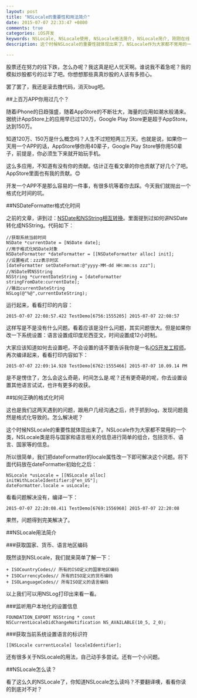 ```yaml
---
layout: post
title: "NSLocale的重要性和用法简介"
date: 2015-07-07 22:33:47 +0800
comments: true
categories: iOS开发
keywords: NSLocale, NSLocale使用, NSLocale用法简介, NSLocale简介, 刚刚在线
description: 这个时候NSLocale的重要性就体现出来了。NSLocale作为大家都不常用的一个类，NSLocale类是将与国家和语言相关的信息进行简单的组合，包括货币、语言、国家等的信息。

---
```


股票还在努力的往下跌，怎么办呢？我这真是杞人忧天啊。谁说我不着急呢？我的模拟炒股都亏的过半了吧。你想想那些真真炒股的人该有多担心。

罢了罢了，我还是滚去撸代码，消灭bug吧。

##上百万APP你用过几个？

随着iPhone的日趋强盛，随着AppStore的不断壮大，海量的应用如潮水般涌来。据统计AppStore上的应用早已过120万，Google Play Store更是超于AppStore，达到150万。

知道120万、150万是什么概念吗？人生不过短短两三万天。也就是说，如果你一天用一个APP的话，AppStore够你用40辈子，Google Play Store够你用50辈子，前提是，你必须生下来就开始玩手机。

这么多应用，不知道有没有你的贡献。估计正在看文章的你也贡献了好几个了吧。AppStore里面也有我的贡献。😊

开发一个APP不是那么容易的一件事，有很多坑等着你去踩。今天我们就抛出一个格式化时间的坑。

##NSDateFormatter格式化时间

之前的文章，讲到过：[NSDate和NSString相互转换](http://www.superqq.com/blog/2015/06/26/nsdatehe-nsstringxiang-hu-zhuan-huan/)。里面提到过如何讲NSDate转化成NSString。代码如下：

	//获取系统当前时间
	NSDate *currentDate = [NSDate date];
	//用于格式化NSDate对象
	NSDateFormatter *dateFormatter = [[NSDateFormatter alloc] init];
	//设置格式：zzz表示时区
	[dateFormatter setDateFormat:@"yyyy-MM-dd HH:mm:ss zzz"];
	//NSDate转NSString
	NSString *currentDateString = [dateFormatter stringFromDate:currentDate];
	//输出currentDateString
	NSLog(@"%@",currentDateString);

运行起来，看看打印的内容：

	2015-07-07 22:08:57.422 TestDemo[6756:1555205] 2015-07-07 22:08:57

这样写是不是没有什么问题。看着应该是没什么问题，其实问题很大。但是如果你改一下系统设置：语言设置成印度尼西亚文，时间设置成12小时制。

大家应该知道如何去设置吧，不会设置的请不要告诉我你是一名[iOS开发工程师](http://www.superqq.com/blog/2015/06/25/ru-he-cheng-wei-%5B%3F%5D-ming-you-xiu-de-ioskai-fa-gong-cheng-shi/)。再次编译起来，看看打印内容如下：

	2015-07-07 22:09:14.928 TestDemo[6762:1555466] 2015-07-07 10.09.14 PM

是不是愣住了，怎么会这么奇葩，时间怎么是.呢？还有更奇葩的呢，你去设置设置其他语言试试，也许有更多的收获。

##如何正确的格式化时间

这也是我们这两天遇到的问题，跟用户几经沟通之后，终于抓到log，发现问题竟然是格式化导致的。怎么解决呢？

这个时候NSLocale的重要性就体现出来了。NSLocale作为大家都不常用的一个类，NSLocale类是将与国家和语言相关的信息进行简单的组合，包括货币、语言、国家等的信息。

所以很简单，我们把dateFormatter的locale属性改一下即可解决这个问题。将下面代码放在dateFormatter初始化之后：

	NSLocale *usLocale = [[NSLocale alloc] initWithLocaleIdentifier:@"en_US"];
    dateFormatter.locale = usLocale;

看看问题解决没有，编译一下：

	2015-07-07 22:20:08.411 TestDemo[6769:1556968] 2015-07-07 22:20:08
	
果然，问题得到完美解决了。

##NSLocale用法简介

###获取国家、货币、语言地区编码

既然谈到NSLocale，我们就来简单了解一下：

	+ ISOCountryCodes// 所有的ISO定义的国家地区编码
	+ ISOCurrencyCodes// 所有的ISO定义的货币编码
	+ ISOLanguageCodes// 所有ISO定义的语言编码

以上我们可以用NSLog打印出来看一看。

###监听用户本地化的设置信息

	FOUNDATION_EXPORT NSString * const NSCurrentLocaleDidChangeNotification NS_AVAILABLE(10_5, 2_0);

###获取当前系统设置语言的标识符


	[[NSLocale currentLocale] localeIdentifier];

还有很多关于NSLocale的用法，自己动手多尝试。还有一个小问题。

##NSLocale怎么读？

看了这么久的NSLocale了，你知道NSLocale怎么读吗？不要翻译噢，看看你读的到底对不对？